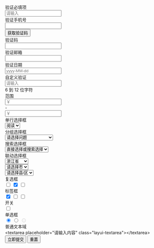 <form class="layui-form" action="">
  <div class="layui-form-item">
    <label class="layui-form-label">验证必填项</label>
    <div class="layui-input-block">
      <input type="text" name="username" lay-verify="required" placeholder="请输入" autocomplete="off" class="layui-input">
    </div>
  </div>
  <div class="layui-form-item">
    <div class="layui-inline">
      <label class="layui-form-label">验证手机号</label>
      <div class="layui-input-inline layui-input-wrap">
        <input type="tel" name="phone" lay-verify="required|phone" autocomplete="off" lay-reqtext="请填写手机号" lay-affix="clear" class="layui-input demo-phone">
      </div>
      <div class="layui-form-mid" style="padding: 0!important;"> 
        <button type="button" class="layui-btn layui-btn-primary" lay-on="get-vercode">获取验证码</button>
      </div>
    </div>
  </div>
  <div class="layui-form-item">
    <label class="layui-form-label">验证码</label>
    <div class="layui-input-inline layui-input-wrap">
      <input type="text" name="vercode" lay-verify="required" autocomplete="off" lay-affix="clear" class="layui-input">
    </div>
  </div>
  <div class="layui-form-item">
    <div class="layui-inline">
      <label class="layui-form-label">验证邮箱</label>
      <div class="layui-input-inline">
        <input type="text" name="email" lay-verify="email" autocomplete="off" class="layui-input">
      </div>
    </div>
    <div class="layui-inline">
      <label class="layui-form-label">验证日期</label>
      <div class="layui-input-inline layui-input-wrap">
        <div class="layui-input-prefix">
          <i class="layui-icon layui-icon-date"></i>
        </div>
        <input type="text" name="date" id="date" lay-verify="date" placeholder="yyyy-MM-dd" autocomplete="off" class="layui-input">
      </div>
    </div>
  </div>
  <div class="layui-form-item">
    <label class="layui-form-label">自定义验证</label>
    <div class="layui-input-inline layui-input-wrap">
      <input type="password" name="password" lay-verify="required|pass" placeholder="请输入" autocomplete="off" lay-affix="eye" class="layui-input">
    </div>
    <div class="layui-form-mid layui-text-em">6 到 12 位字符</div>
  </div>
  <div class="layui-form-item">
    <div class="layui-inline">
      <label class="layui-form-label">范围</label>
      <div class="layui-input-inline" style="width: 100px;">
        <input type="text" name="price_min" placeholder="￥" autocomplete="off" class="layui-input">
      </div>
      <div class="layui-form-mid">-</div>
      <div class="layui-input-inline" style="width: 100px;">
        <input type="text" name="price_max" placeholder="￥" autocomplete="off" class="layui-input">
      </div>
    </div>
  </div>
  <div class="layui-form-item">
    <label class="layui-form-label">单行选择框</label>
    <div class="layui-input-block">
      <select name="interest" lay-filter="aihao">
        <option value=""></option>
        <option value="0">写作</option>
        <option value="1" selected>阅读</option>
        <option value="2">游戏</option>
        <option value="3">音乐</option>
        <option value="4">旅行</option>
      </select>
    </div>
  </div>  
  <div class="layui-form-item">
    <div class="layui-inline">
      <label class="layui-form-label">分组选择框</label>
      <div class="layui-input-inline">
        <select name="quiz">
          <option value="">请选择问题</option>
          <optgroup label="城市记忆">
            <option value="你工作的第一个城市">你工作的第一个城市</option>
          </optgroup>
          <optgroup label="学生时代">
            <option value="你的工号">你的工号</option>
            <option value="你最喜欢的老师">你最喜欢的老师</option>
          </optgroup>
        </select>
      </div>
    </div>
    <div class="layui-inline">
      <label class="layui-form-label">搜索选择框</label>
      <div class="layui-input-inline">
        <select name="modules" lay-verify="required" lay-search>
          <option value="">直接选择或搜索选择</option>
          <option value="1">layer</option>
          <option value="2">form</option>
          <option value="3">layim</option>
          <option value="4">element</option>
          <option value="5">laytpl</option>
          <option value="6">upload</option>
          <option value="7">laydate</option>
          <option value="8">laypage</option>
          <option value="9">flow</option>
          <option value="10">util</option>
          <option value="11">code</option>
          <option value="12">tree</option>
          <option value="13">layedit</option>
          <option value="14">nav</option>
          <option value="15">tab</option>
          <option value="16">table</option>
          <option value="17">select</option>
          <option value="18">checkbox</option>
          <option value="19">switch</option>
          <option value="20">radio</option>
        </select>
      </div>
    </div>
  </div> 
  <div class="layui-form-item">
    <label class="layui-form-label">联动选择框</label>
    <div class="layui-input-inline">
      <select name="quiz1">
        <option value="">请选择省</option>
        <option value="浙江" selected>浙江省</option>
        <option value="你的工号">江西省</option>
        <option value="你最喜欢的老师">福建省</option>
      </select>
    </div>
    <div class="layui-input-inline">
      <select name="quiz2">
        <option value="">请选择市</option>
        <option value="杭州">杭州</option>
        <option value="宁波" disabled>宁波</option>
        <option value="温州">温州</option>
        <option value="温州">台州</option>
        <option value="温州">绍兴</option>
      </select>
    </div>
    <div class="layui-input-inline">
      <select name="quiz3">
        <option value="">请选择县/区</option>
        <option value="西湖区">西湖区</option>
        <option value="余杭区">余杭区</option>
        <option value="拱墅区">临安市</option>
      </select>
    </div>
    <div class="layui-form-mid layui-text-em">
      <i class="layui-icon layui-icon-tips" lay-tips="{
        content: '此处只是演示联动排版，并未做联动交互',
        margin: '0 0 0 -10px'
      }"></i>
    </div>
  </div>
  <div class="layui-form-item">
    <label class="layui-form-label">复选框</label>
    <div class="layui-input-block">
      <input type="checkbox" name="arr[0]" title="选项1">
      <input type="checkbox" name="arr[1]" title="选项2" checked>
      <input type="checkbox" name="arr[2]" title="选项3">
    </div>
  </div>
  <div class="layui-form-item">
    <label class="layui-form-label">标签框</label>
    <div class="layui-input-block">
      <input type="checkbox" name="arr1[0]" lay-skin="tag" title="选项1" checked>
      <input type="checkbox" name="arr1[1]" lay-skin="tag" title="选项2">
      <input type="checkbox" name="arr1[2]" lay-skin="tag" title="选项3">
    </div>
  </div>
  <div class="layui-form-item">
    <label class="layui-form-label">开关</label>
    <div class="layui-input-block">
      <input type="checkbox" name="open" lay-skin="switch" lay-filter="switchTest" title="ON|OFF">
    </div>
  </div>
  <div class="layui-form-item">
    <label class="layui-form-label">单选框</label>
    <div class="layui-input-block">
      <input type="radio" name="sex" value="男" title="男" checked>
      <input type="radio" name="sex" value="女" title="女">
      <input type="radio" name="sex" value="禁" title="禁用" disabled>
    </div>
  </div>
  <div class="layui-form-item layui-form-text">
    <label class="layui-form-label">普通文本域</label>
    <div class="layui-input-block">
      &lt;textarea placeholder="请输入内容" class="layui-textarea"&gt;&lt;/textarea&gt;
    </div>
  </div>
  <div class="layui-form-item">
    <div class="layui-input-block">
      <button type="submit" class="layui-btn" lay-submit lay-filter="demo1">立即提交</button>
      <button type="reset" class="layui-btn layui-btn-primary">重置</button>
    </div>
  </div>
</form>

<!-- import layui -->
<script>
layui.use(['form', 'laydate', 'util'], function(){
  var form = layui.form;
  var layer = layui.layer;
  var laydate = layui.laydate;
  var util = layui.util;
  
  // 自定义验证规则
  form.verify({
    pass: [
      /^[\S]{6,12}$/,
      '密码必须6到12位，且不能出现空格'
    ]
  });
  
  // 指定开关事件
  form.on('switch(switchTest)', function(data){
    layer.msg('开关 checked：'+ (this.checked ? 'true' : 'false'), {
      offset: '6px'
    });
    layer.tips('温馨提示：请注意开关状态的文字可以随意定义，而不仅仅是 ON|OFF', data.othis)
  });
  
  // 提交事件
  form.on('submit(demo1)', function(data){
    var field = data.field; // 获取表单字段值

    // 显示填写结果，仅作演示用
    layer.alert(JSON.stringify(field), {
      title: '当前填写的字段值'
    });

    // 此处可执行 Ajax 等操作
    // …

    return false; // 阻止默认 form 跳转
  });
  
  // 日期
  laydate.render({
    elem: '#date'
  });
  
  // 普通事件
  util.on('lay-on', {
    // 获取验证码
    "get-vercode": function(othis){
      var isvalid = form.validate('.demo-phone'); // 主动触发验证，v2.7.0 新增 
      // 验证通过
      if(isvalid){
        layer.msg('手机号规则验证通过');

        // 此处可继续书写「发送验证码」等后续逻辑
        // …
      }
    }
  });
});
</script>